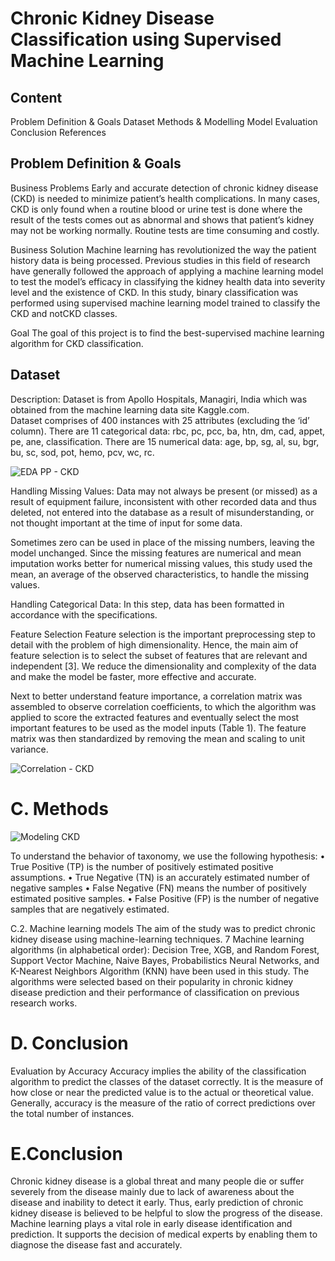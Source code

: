 # Chronic Kidney Disease Classification using Supervised Machine Learning 

## Content
Problem Definition & Goals
Dataset
Methods & Modelling
Model Evaluation
Conclusion
References

## Problem Definition & Goals
Business Problems
Early and accurate detection of chronic kidney disease (CKD) is needed to minimize patient’s health complications. 
In many cases, CKD is only found when a routine blood or urine test is done where the result of the tests comes out as abnormal and shows that patient’s kidney may not be working normally. Routine tests are time consuming and costly.

Business Solution
Machine learning has revolutionized the way the patient history data is being processed. Previous studies in this field of research have generally followed the approach of applying a machine learning model to test the model’s efficacy in classifying the kidney health data into severity level and the existence of CKD. 
In this study, binary classification was performed using supervised machine learning model trained to classify the CKD and notCKD classes.  

Goal
The goal of this project is to find the best-supervised machine learning algorithm for CKD classification.

## Dataset
Description:
Dataset is from Apollo Hospitals, Managiri, India which was obtained from the machine learning data site Kaggle.com.  
Dataset comprises of 400 instances with 25 attributes (excluding the ‘id’ column).
There are 11  categorical data: rbc, pc, pcc, ba, htn, dm, cad, appet, pe, ane, classification.
There are  15  numerical data: age, bp, sg, al, su, bgr, bu, sc, sod, pot, hemo, pcv, wc, rc. 

![EDA   PP - CKD](https://user-images.githubusercontent.com/109356444/218491325-ff2f4230-b90d-475a-82f9-145f45483d5b.png)

Handling Missing Values: 
Data may not always be present (or missed) as a result of equipment failure, inconsistent with other recorded data and thus deleted, not entered into the database as a result of misunderstanding, or not thought important at the time of input for some data.

Sometimes zero can be used in place of the missing numbers, leaving the model unchanged. Since the missing features are numerical and mean imputation works better for numerical missing values, this study used the mean, an average of the observed characteristics, to handle the missing values.

Handling Categorical Data: 
In this step, data has been formatted in accordance with the specifications.

Feature Selection
Feature selection is the important preprocessing step to detail with the problem of high dimensionality. Hence, the main aim of feature selection is to select the subset of features that are relevant and independent [3]. We reduce the dimensionality and complexity of the data and make the model be faster, more effective and accurate. 

Next to better understand feature importance, a correlation matrix was assembled to observe correlation coefficients, to which the algorithm was applied to score the extracted features and eventually select the most important features to be used as the model inputs (Table 1). The feature matrix was then standardized by removing the mean and scaling to unit variance. 

![Correlation - CKD](https://user-images.githubusercontent.com/109356444/218491970-596bbc87-2d38-4ac8-ac62-7404a155f5d7.png)

# C. Methods
![Modeling CKD](https://user-images.githubusercontent.com/109356444/218492220-7b27ef26-99a3-4389-82c6-fd008b0772b1.png)



To understand the behavior of taxonomy, we use the following hypothesis: • True Positive (TP) is the number of positively estimated positive assumptions. • True Negative (TN) is an accurately estimated number of negative samples • False Negative (FN) means the number of positively estimated positive samples. • False Positive (FP) is the number of negative samples that are negatively estimated.

C.2. Machine learning models
The aim of the study was to predict chronic kidney disease using machine-learning techniques. 7 Machine learning algorithms (in alphabetical order): Decision Tree, XGB, and Random Forest, Support Vector Machine, Naive Bayes, Probabilistics Neural Networks, and K-Nearest Neighbors Algorithm (KNN) have been used in this study. The algorithms were selected based on their popularity in chronic kidney disease prediction and their performance of classification on previous research works.

# D. Conclusion
Evaluation by Accuracy
Accuracy implies the ability of the classification algorithm to predict the classes of the dataset correctly. It is the measure of how close or near the predicted value is to the actual or theoretical value. Generally, accuracy is the measure of the ratio of correct predictions 
over the total number of instances. 

# E.Conclusion
Chronic kidney disease is a global threat and many people die or suffer severely from the disease mainly due to lack of awareness about the disease and inability to detect it early. Thus, early prediction of chronic kidney disease is believed to be helpful to slow the progress of the disease. Machine learning plays a vital role in early disease identification and prediction. It supports the decision of medical experts by enabling them to diagnose the disease fast and accurately. 

